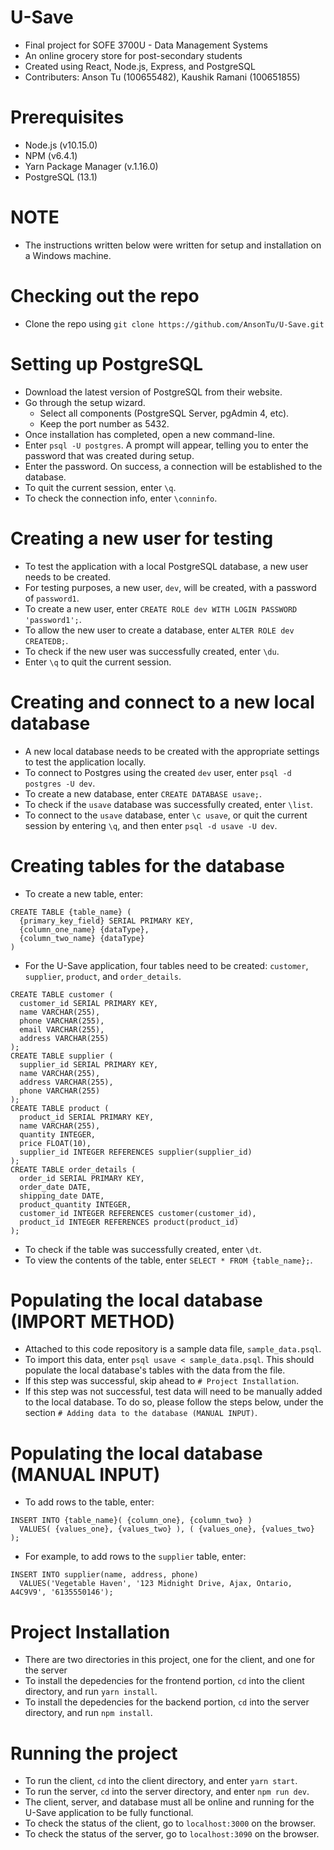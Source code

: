 # U-Save

- Final project for SOFE 3700U - Data Management Systems
- An online grocery store for post-secondary students
- Created using React, Node.js, Express, and PostgreSQL
- Contributers: Anson Tu (100655482), Kaushik Ramani (100651855)

# Prerequisites

- Node.js (v10.15.0)
- NPM (v6.4.1)
- Yarn Package Manager (v.1.16.0)
- PostgreSQL (13.1)

# NOTE

- The instructions written below were written for setup and installation on a Windows machine.

# Checking out the repo

- Clone the repo using `git clone https://github.com/AnsonTu/U-Save.git`

# Setting up PostgreSQL

- Download the latest version of PostgreSQL from their website.
- Go through the setup wizard.
  - Select all components (PostgreSQL Server, pgAdmin 4, etc).
  - Keep the port number as 5432.
- Once installation has completed, open a new command-line.
- Enter `psql -U postgres`. A prompt will appear, telling you to enter the password that was created during setup.
- Enter the password. On success, a connection will be established to the database.
- To quit the current session, enter `\q`.
- To check the connection info, enter `\conninfo`.

# Creating a new user for testing

- To test the application with a local PostgreSQL database, a new user needs to be created.
- For testing purposes, a new user, `dev`, will be created, with a password of `password1`.
- To create a new user, enter `CREATE ROLE dev WITH LOGIN PASSWORD 'password1';`.
- To allow the new user to create a database, enter `ALTER ROLE dev CREATEDB;`.
- To check if the new user was successfully created, enter `\du`.
- Enter `\q` to quit the current session.

# Creating and connect to a new local database

- A new local database needs to be created with the appropriate settings to test the application locally.
- To connect to Postgres using the created `dev` user, enter `psql -d postgres -U dev`.
- To create a new database, enter `CREATE DATABASE usave;`.
- To check if the `usave` database was successfully created, enter `\list`.
- To connect to the `usave` database, enter `\c usave`, or quit the current session by entering `\q`, and then enter `psql -d usave -U dev`.

# Creating tables for the database

- To create a new table, enter:

```
CREATE TABLE {table_name} (
  {primary_key_field} SERIAL PRIMARY KEY,
  {column_one_name} {dataType},
  {column_two_name} {dataType}
)
```

- For the U-Save application, four tables need to be created: `customer`, `supplier`, `product`, and `order_details`.

```
CREATE TABLE customer (
  customer_id SERIAL PRIMARY KEY,
  name VARCHAR(255),
  phone VARCHAR(255),
  email VARCHAR(255),
  address VARCHAR(255)
);
CREATE TABLE supplier (
  supplier_id SERIAL PRIMARY KEY,
  name VARCHAR(255),
  address VARCHAR(255),
  phone VARCHAR(255)
);
CREATE TABLE product (
  product_id SERIAL PRIMARY KEY,
  name VARCHAR(255),
  quantity INTEGER,
  price FLOAT(10),
  supplier_id INTEGER REFERENCES supplier(supplier_id)
);
CREATE TABLE order_details (
  order_id SERIAL PRIMARY KEY,
  order_date DATE,
  shipping_date DATE,
  product_quantity INTEGER,
  customer_id INTEGER REFERENCES customer(customer_id),
  product_id INTEGER REFERENCES product(product_id)
);
```

- To check if the table was successfully created, enter `\dt`.
- To view the contents of the table, enter `SELECT * FROM {table_name};`.

# Populating the local database (IMPORT METHOD)

- Attached to this code repository is a sample data file, `sample_data.psql`. 
- To import this data, enter `psql usave < sample_data.psql`. This should populate the local database's tables with the data from the file.
- If this step was successful, skip ahead to `# Project Installation`.
- If this step was not successful, test data will need to be manually added to the local database. To do so, please follow the steps below, under the section `# Adding data to the database (MANUAL INPUT)`.

# Populating the local database (MANUAL INPUT)

- To add rows to the table, enter:

```
INSERT INTO {table_name}( {column_one}, {column_two} )
  VALUES( {values_one}, {values_two} ), ( {values_one}, {values_two} );
```

- For example, to add rows to the `supplier` table, enter:

```
INSERT INTO supplier(name, address, phone)
  VALUES('Vegetable Haven', '123 Midnight Drive, Ajax, Ontario, A4C9V9', '6135550146');
```

# Project Installation

- There are two directories in this project, one for the client, and one for the server
- To install the depedencies for the frontend portion, `cd` into the client directory, and run `yarn install`.
- To install the depedencies for the backend portion, `cd` into the server directory, and run `npm install`.

# Running the project

- To run the client, `cd` into the client directory, and enter `yarn start`.
- To run the server, `cd` into the server directory, and enter `npm run dev`.
- The client, server, and database must all be online and running for the U-Save application to be fully functional.
- To check the status of the client, go to `localhost:3000` on the browser.
- To check the status of the server, go to `localhost:3090` on the browser.
